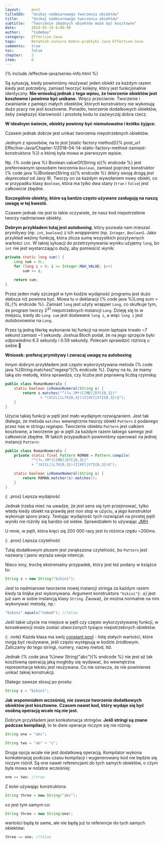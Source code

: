 ```yaml
---
layout:     post
titleSEO:   "Unikaj nadmiarowego tworzenia obiektów"
title:      "Unikaj nadmiarowego tworzenia obiektów"
subtitle:   "Tworzenie zbędnych obiektów może być kosztowne"
date:       2018-05-19 8:00:00
author:     "Codeboy"
category:   Effective-Java
tags:       Notatnik-Juniora Dobre-praktyki Java Effective-Java
comments:   true
toc:        false
chapter:    2
item:       6
---
```


{% include /effective-java/series-info.html %}

Są sytuację, kiedy powinniśmy reużywać jeden obiekt za każdym razem kiedy jest potrzebny, zamiast tworzyć kolejny, który jest funkcjonalnie identyczny. **Nie wnioskuj jednak z tego wpisu, że tworzenie obiektów jest kosztowne i powinno być unikane.** Wręcz przeciwnie. Tworzenie i zwalnianie z pamięci małych obiektów, których konstruktory nie wykonują dużo pracy nie jest kosztowne. Ponadto, tworzenie dodatkowych obiektów, żeby zwiększyć klarowność i prostotę kodu to zazwyczaj dobra rzecz.

**W idealnym świecie, obiekty powinny być niemutowalne i krótko żyjące.**

Czasem jednak dobrze jest unikać tworzenia niepotrzebnych obiektów.

Jednym z sposobów, na to jest [static factory method]({% post_url Effective-Java/Chapter-1/2018-04-14-static-factory-method-zamiast-konstruktora %}) o której była mowa w pierwszym wpisie.

Np. {% code java %} Boolean.valueOf(String s){% endcode %} jest preferowanym sposobem tworzenia `Boolean`, zamiast poprzez konstruktor {% code java %}Boolean(String s){% endcode %} (który swoją drogą jest *deprecated* od Javy 9). Tworzy on za każdym wywołaniem nowy obiekt, co w przypadku klasy `Boolean`, która ma tylko dwa stany (`true` i `false`) jest całkowicie zbędne.

**Szczególnie obiekty, które są bardzo często używane zasługują na naszą uwagę w tej kwestii.**

Czasem jednak nie jest to takie oczywiste, że nasz kod niepotrzebnie tworzy nadmiarowe obiekty.

**Dobrym przykładem tutaj jest *autoboxing***, który pozwala nam mieszać prymitywy (np. `int`, `boolean`) z ich *wrapperami* (np. `Integer`, `Boolean`). Jako przykład weźmy funkcję, która zlicza sumę wszystkich pozytywnych wartości `int`. W takiej sytuacji do przetrzymywania wyniku użyjemy `long`, bo `int` nie jest wystarczająco duży, aby pomieścić wynik:

```java
private static long sum() {
    Long sum = 0L;
    for (long i = 0; i <= Integer.MAX_VALUE; i++)
        sum += i;

    return sum;
}
```
Przez jeden mały szczegół w tym kodzie wydajność programu jest dużo słabsza niż powinna być. Mowa tu o deklaracji {% code java %}Long sum = 0L;{% endcode %}. Zamiast `long` jest użyty wrapper `Long`, co skutkuje tym, że program tworzy 2<sup>31</sup> niepotrzebnych instancji `Long`. Dzieję się to w miejscu, kiedy do `Long sum` jest dodawane `long i`, a więc `long i` jest *autoboxowane* na `Long`.

Przez tą jedną literkę wykonanie tej funkcji na moim laptopie trwało ~7 sekund zamiast ~1 sekundy. Joshua Bloch podał, że na jego sprzęcie było odpowiednio 6.3 sekundy i 0.59 sekundy. Polecam sprawdzić różnicę u siebie :slightly_smiling_face:

**Wniosek: preferuj prymitywy i zwracaj uwagę na autoboxing**

Innym dobrym przykładem jest często wykorzystywana metoda {% code java %}String.matches("regexp"){% endcode %}. Dajmy na to, że mamy taką oto metodę, która sprawdza, czy liczba jest poprawną liczbą rzymską:

```java
public class RomanNumerals {
    static boolean isRomanNumeral(String s) {
        return s.matches("^(?=.)M*(C[MD]|D?C{0,3})"
                + "(X[CL]|L?X{0,3})(I[XV]|V?I{0,3})$");
    }
}
```

Użycie takiej funkcji w pętli jest mało wydajnym rozwiązaniem. Jest tak dlatego, że metoda `matches` wewnętrznie tworzy obiekt `Pattern` z podanego przez nas w stringu *regexpa*. Tworzenie obiektu `Pattern` jest całkiem kosztowne, a tworzenie go w pętli za każdym razem takiego samego jest całkowicie zbędne. W takich przypadkach powinniśmy operować na jednej instancji `Pattern`:

```java
public class RomanNumerals {
    private static final Pattern ROMAN = Pattern.compile(
            "^(?=.)M*(C[MD]|D?C{0,3})"
            + "(X[CL]|L?X{0,3})(I[XV]|V?I{0,3})$");

    static boolean isRomanNumeral(String s) {
        return ROMAN.matcher(s).matches();
    }
}
```

{: .pros}
Lepsza wydajność

Jednak trzeba mieć na uwadze, że jest sens się tym przejmować, tylko wtedy kiedy obiekt na prawdę jest non stop w użyciu, a jego konstruktor wykonuje sporo pracy. Testując wydajność tych rozwiązań na prostej pętli wyniki nie różniły się bardzo od siebie. Sprawdzałem to używając [JMH](http://openjdk.java.net/projects/code-tools/jmh/).

U mnie, w pętli, która kręci się 200 000 razy jest to różnica rzędu ~200ms.

{: .pros}
Lepsza czytelność

Tutaj dodatkowym plusem jest zwiększona czytelność, bo `Pattern` jest nazwany i jasno wyraża swoje intencje.

Nieco inny, trochę ekstremalny przypadek, który jest też podany w książce to:

```java
String s = new String("bikini");
```

Jest to nadmiarowe tworzenie nowej instancji stringa za każdym razem kiedy ta linijka jest wykonywana. Argument konstruktora `"bikini"`{: .s} jest już sam w sobie instancją klasy `String`. Zauważ, że można normalnie na nim wykonywać metody, np.:

```java
"bikini".equals("naked"); //false
```

Jeśli takie użycie ma miejsce w pętli czy często wykorzystywanej funkcji, w konsekwencji może zostać utworzonych tysiące niepotrzebnych obiektów.

{: .note}
 Każda klasa ma swój [constant pool](https://en.wikipedia.org/wiki/Java_class_file#The_constant_pool) - listę stałych wartości, które mogą być reużywane, jeśli często występują w kodzie źródłowym. Zaliczamy do tego stringi, numery, nazwy metod, itd.

Jednak {% code java %}new String("abc"){% endcode %} nie jest aż tak kosztowną operacją jaką mogłoby się wydawać, bo wewnętrzna reprezentacja tekstu jest reużywana. Co nie oznacza, że nie powinieneś unikać takiej konstrukcji.

Dlatego zawsze stosuj po prostu:

```java
String s = "bikini";
```

**Jak wspomniałem wcześniej, nie zawsze tworzenie dodatkowych obiektów jest kosztowne. Czasem nawet kod, który wydaje się być osobną operacją wcale nią nie jest.**

Dobrym przykładem jest konkatenacja stringów. **Jeśli stringi są znane podczas kompilacji**, to te dwie operacje niczym się nie różnią:

```java
String one = "abc";
```

```java
String two = "ab" + "c";
```
Druga opcja wcale nie jest dodatkową operacją. Kompilator wykona konkatenację podczas czasu kompilacji i wygenerowany kod nie będzie się niczym różnił. Są one nawet referencjami do tych samych obiektów, o czym była mowa w notatce wcześniej:

```java
one == two; //true
```

Z kolei używając konstruktora:

```java
String three = new String("abc");
```

co jest tym samym co:

```java
String three = new String(one);
```

wartości będą te same, ale nie będą już to referencje do tych samych obiektów:

```java
three == one; //false
```